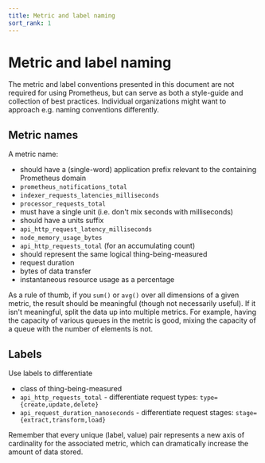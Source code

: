 ```yaml
---
title: Metric and label naming
sort_rank: 1
---
```


# Metric and label naming

The metric and label conventions presented in this document are not required
for using Prometheus, but can serve as both a style-guide and collection of
best practices. Individual organizations might want to approach e.g. naming
conventions differently.

## Metric names

A metric name:

* should have a (single-word) application prefix relevant to the containing Prometheus domain
 * `prometheus_notifications_total`
 * `indexer_requests_latencies_milliseconds`
 * `processor_requests_total`
* must have a single unit (i.e. don't mix seconds with milliseconds)
* should have a units suffix
 * `api_http_request_latency_milliseconds`
 * `node_memory_usage_bytes`
 * `api_http_requests_total` (for an accumulating count)
* should represent the same logical thing-being-measured
 * request duration
 * bytes of data transfer
 * instantaneous resource usage as a percentage

As a rule of thumb, if you `sum()` or `avg()` over all dimensions of a given
metric, the result should be meaningful (though not necessarily useful). If it
isn't meaningful, split the data up into multiple metrics. For example, having
the capacity of various queues in the metric is good, mixing the capacity of a
queue with the number of elements is not.

## Labels

Use labels to differentiate

* class of thing-being-measured
 * `api_http_requests_total` - differentiate request types: `type={create,update,delete}`
 * `api_request_duration_nanoseconds` - differentiate request stages: `stage={extract,transform,load}`

Remember that every unique (label, value) pair represents a new axis of
cardinality for the associated metric, which can dramatically increase the
amount of data stored.


